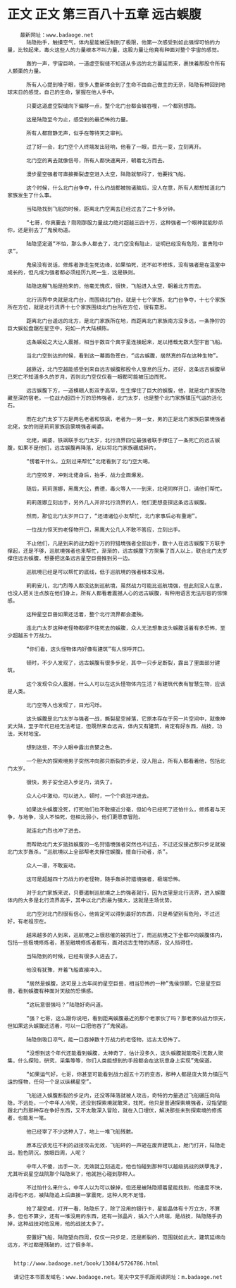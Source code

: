 # 正文 正文 第三百八十五章 远古蜈腹
        最新网址：www.badaoge.net
          陆隐抬手，触摸空气，体内星能被压制到了极限，他第一次感受到如此强悍可怕的力量，比较起来，毒火这些人的力量根本不叫力量，这股力量让他竟有种面对整个宇宙的感觉。
      
          轰的一声，宇宙巨响，一道虚空裂缝不知道从多远的北方蔓延而来，裹挟着那股令所有人颤栗的力量。
      
          所有人心提到嗓子眼，很多人重新体会到了生命不由自己做主的无奈，陆隐有种回到地球末日的感觉，自己的生命，掌握在他人手中。
      
          只要这道虚空裂缝向下偏移一点，整个北门台都会被吞噬，一个都别想跑。
      
          这是陆隐至今为止，感受到的最恐怖的力量。
      
          所有人都寂静无声，似乎在等待天之审判。
      
          过了好一会，北门空个人终端发出轻响，他看了一眼，目光一变，立刻离开。
      
          北门空的离去就像信号，所有人都快速离开，朝着北方而去。
      
          漫步星空强者可直接撕裂虚空进入太空，陆隐就郁闷了，他要找飞船。
      
          这个时候，什么北门台争夺，什么约战都被抛诸脑后，没人在意，所有人都想知道北门家族发生了什么事。
      
          当陆隐找到飞船的时候，距离北门空离去已经过去了二十多分钟。
      
          “七哥，你真要去？刚刚那股力量战力绝对超越三四十万，这种强者一个眼神就能秒杀你，还是别去了”鬼侯劝道。
      
          陆隐坚定道“不怕，那么多人都去了，北门空没有阻止，证明已经没有危险，富贵险中求”。
      
          鬼侯没有说话，修炼者游走生死边缘，如果怕死，还不如不修炼，没有强者是在温室中成长的，但凡成为强者都必须经历九死一生，这是铁则。
      
          陆隐这艘飞船是抢来的，他毫无愧疚，很快，飞船进入太空，朝着北方而去。
      
          北行流界中央就是北门台，而围绕北门台，就是十七个家族，北门台争夺，十七个家族所在方位，就是北行流界十七个家族围绕北门台所在方位，很有意思。
      
          距离北门台遥远的北方，是北门家族所在地，而距离北门家族南方没多远，一条狰狞的巨大蜈蚣盘踞在星空中，宛如一片大陆横陈。
      
          这条蜈蚣之大让人震撼，相当于数百个真宇星连接起来，足以搭载无数大型宇宙飞船。
      
          当北门空到达的时候，看到这一幕面色苍白，“远古蜈腹，居然真的存在这种生物”。
      
          越靠近，北门空越能感受到来自远古蜈腹那股令人窒息的压力，还好，这条远古蜈腹早已死亡不知道多久的岁月，否则北门空仅仅看一眼都可能被压迫而死。
      
          远古蜈腹下方，一道模糊人影双手高举，生生撑住了巨大的蜈腹，他，就是北门家族隐藏至深的宿老，一位战力超四十万的恐怖强者，北门太岁，也是整个北门家族镇压气运的活化石。
      
          而在北门太岁下方是两名老者和铁飒，老者为一男一女，男的正是北门家族启蒙境强者北佬，女的则是莉莉家族启蒙境强者阐婆。
      
          北佬，阐婆，铁飒联手北门太岁，北行流界四位最强者联手撑住了一条死亡的远古蜈腹，如果不是他们，远古蜈腹再降落，足以将北门家族碾成碎片。
      
          “愣着干什么，立刻过来帮忙”北佬看到了北门空大喝。
      
          北门空咬牙，冲到北佬身后，抬手，战力全面爆发。
      
          随后，莉莉莲娜，黑鹰大公，费德，毒火等人一一到来，北佬同样开口，请他们帮忙。
      
          莉莉莲娜立刻出手，另外几人并非北行流界的人，他们更想查探这条远古蜈腹。
      
          然而，那位北门太岁开口了，“还请诸位小友帮忙，北门家事后必有重谢”。
      
          一位战力惊天的老怪物开口，黑鹰大公几人不敢不答应，立刻出手。
      
          不止他们，凡是到来的战力超十万的狩猎境强者全部出手，数十人在远古蜈腹下方联手撑起，还是不够，巡航境强者也来帮忙，渐渐的，远古蜈腹下方聚集了百人以上，联合北门太岁撑住远古蜈腹，想要把这条远古星空巨兽推到另一边。
      
          巡航境已经是可以帮忙的底线，低于巡航境的强者根本没用。
      
          莉莉安儿，北门烈等人都没达到巡航境，虽然战力可能比巡航境强，但此刻没人在意，也没人把关注点放在他们身上，所有人都看着震撼人心的远古蜈腹，有种用语言无法形容的惊悚感。
      
          这种星空巨兽如果还活着，整个北行流界都会遭殃。
      
          连北门太岁这种老怪物都撑不住死去的蜈腹，众人无法想象这头蜈腹活着有多恐怖，至少超越五十万战力。
      
          “你们看，这头怪物体内好像有建筑”有人惊呼开口。
      
          顿时，不少人发现了，远古蜈腹有很多步足，其中一只步足断裂，露出了里面部分建筑。
      
          这个发现令众人震撼，什么人可以在这头怪物体内生活？有建筑代表有智慧生物，应该是人类。
      
          北门空等人也发现了，目光闪烁。
      
          这头蜈腹是北门太岁与强者一战，撕裂星空掉落，它原本存在于另一片空间中，就像神武大陆，至于年代已经无法考证，但既然来自远古，体内又有建筑，肯定有好东西，战技，功法，天材地宝。
      
          想到这些，不少人眼中露出贪婪之色。
      
          一个胆大的探索境男子突然冲向那只断裂的步足，没人阻止，所有人都看着他，包括北门太岁。
      
          很快，男子安全进入步足内，消失了。
      
          众人心中激动，可以进入，顿时，一个个疯狂冲进去。
      
          如果这头蜈腹没死，打死他们也不敢接近分毫，但如今已经死了还怕什么，修炼者与天争，与地争，没人不怕死，但相比弱小，他们更愿意冒险。
      
          就连北门烈也冲了进去。
      
          而帮助北门太岁抵挡蜈腹的一名狩猎境强者突然也冲过去，不过还没接近那只步足就被北门太岁轰杀，“巡航境以上全部帮老夫撑住蜈腹，擅自行动者，杀”。
      
          众人一凛，不敢妄动。
      
          这可是超越四十万战力的老怪物，随手轰杀狩猎境强者，极端恐怖。
      
          对于北门家族来说，只要遏制巡航境之上的强者就行，因为这里是北行流界，进入蜈腹体内的大多是北行流界高手，其中以北门烈最为强大，这就是主场优势。
      
          北门空对北门烈很有信心，他肯定可以得到最好的东西，只是希望别有危险，不过还好，有老祖宗在。
      
          越来越多的人到来，巡航境之上很悲催的被抓壮丁，而巡航境之下全都冲向蜈腹体内，包括一些极境修炼者，甚至融境修炼者都有，面对远古生物的诱惑，没人挡得住。
      
          当陆隐到的时候，已经有很多人进去了。
      
          他没有犹豫，开着飞船直接冲入。
      
          “居然是蜈腹，这可是上古年间的星空巨兽，相当恐怖的一种”鬼侯惊颤，它是星空巨兽，看到蜈腹有种面对天敌的恐惧感。
      
          “这玩意很强吗？”陆隐好奇问道。
      
          “强？七哥，这么跟你说吧，看到距离蜈腹最近的那个老家伙了吗？那老家伙战力惊天，但如果这头蜈腹还活着，可以一口把他吞了”鬼侯道。
      
          陆隐倒吸口凉气，能一口吞掉数十万战力的老怪物，远古太恐怖了。
      
          “没想到这个年代还能看到蜈腹，太神奇了，估计没多久，这头蜈腹就能吸引无数人聚集，什么探险，研究，采集等等，你们人类能想到的手段都会在这玩意身上实现”鬼侯道。
      
          “如果运气好，七哥，你甚至可能看到战力超五十万的变态，那种人都是庞大势力镇压气运的怪物，任何一个足以纵横星空”。
      
          飞船进入蜈腹断裂的步足内，还没等降落就被人攻击，奇特的力量透过飞船碾压向陆隐，不远处，一个中年人冷笑，还没到探索境就敢来，找死，他只是普通探索境强者，没指望能跟北门烈那种存在争好东西，又不太敢深入冒险，就在入口埋伏，解决那些未到探索境的修炼者，也能发一笔。
      
          他已经宰了不少这种人了，地上一堆飞船残骸。
      
          原本应该无往不利的战技攻击无效，飞船砰的一声砸在废弃建筑上，舱门打开，陆隐走出，脸色阴沉，放眼四周，人呢？
      
          中年人不傻，出手一次，无效就立刻逃走，他也怕碰到那种可以越级挑战的妖孽鬼才，尤其听说星空战院那个陆隐来了，他就担心碰到那种人。
      
          不过怕什么来什么，中年人以为可以躲掉，但还是被陆隐顺着星能找到，他速度不快，逃得也不远，被陆隐追上后直接一掌震死，这种人死不足惜。
      
          抢了凝空戒，打开一看，陆隐乐了，除了没用的银行卡，星能晶体有十万立方，不算多，但也不算少，还有一堆没用的东西，还有一张晶片，插入个人终端，是战技，陆隐随手扔掉，这种战技对他没用，他的战技太多了。
      
          安置好飞船，陆隐望向四周，仅仅一只步足，还是断裂的，范围就如此大，建筑延绵向远方，不过都是残破的，过了很多年。
      
      
      http://www.badaoge.net/book/13084/5726786.html
      
      请记住本书首发域名：www.badaoge.net。笔尖中文手机版阅读网址：m.badaoge.net
